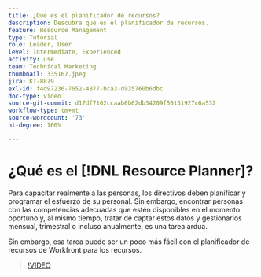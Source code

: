 ```yaml
---
title: ¿Qué es el planificador de recursos?
description: Descubra qué es el planificador de recursos.
feature: Resource Management
type: Tutorial
role: Leader, User
level: Intermediate, Experienced
activity: use
team: Technical Marketing
thumbnail: 335167.jpeg
jira: KT-8879
exl-id: f4d97236-7652-4877-bca3-d935760b6dbc
doc-type: video
source-git-commit: d17df7162ccaab6b62db34209f50131927c0a532
workflow-type: tm+mt
source-wordcount: '73'
ht-degree: 100%

---
```


# ¿Qué es el [!DNL Resource Planner]?

Para capacitar realmente a las personas, los directivos deben planificar y programar el esfuerzo de su personal. Sin embargo, encontrar personas con las competencias adecuadas que estén disponibles en el momento oportuno y, al mismo tiempo, tratar de captar estos datos y gestionarlos mensual, trimestral o incluso anualmente, es una tarea ardua.

Sin embargo, esa tarea puede ser un poco más fácil con el planificador de recursos de Workfront para los recursos.


>[!VIDEO](https://video.tv.adobe.com/v/3437257/?quality=12&learn=on&enablevpops&captions=spa)
